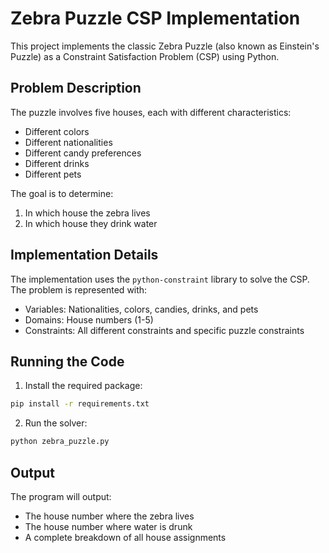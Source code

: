 # Zebra Puzzle CSP Implementation

This project implements the classic Zebra Puzzle (also known as Einstein's Puzzle) as a Constraint Satisfaction Problem (CSP) using Python.

## Problem Description

The puzzle involves five houses, each with different characteristics:
- Different colors
- Different nationalities
- Different candy preferences
- Different drinks
- Different pets

The goal is to determine:
1. In which house the zebra lives
2. In which house they drink water

## Implementation Details

The implementation uses the `python-constraint` library to solve the CSP. The problem is represented with:
- Variables: Nationalities, colors, candies, drinks, and pets
- Domains: House numbers (1-5)
- Constraints: All different constraints and specific puzzle constraints

## Running the Code

1. Install the required package:
```bash
pip install -r requirements.txt
```

2. Run the solver:
```bash
python zebra_puzzle.py
```

## Output

The program will output:
- The house number where the zebra lives
- The house number where water is drunk
- A complete breakdown of all house assignments
